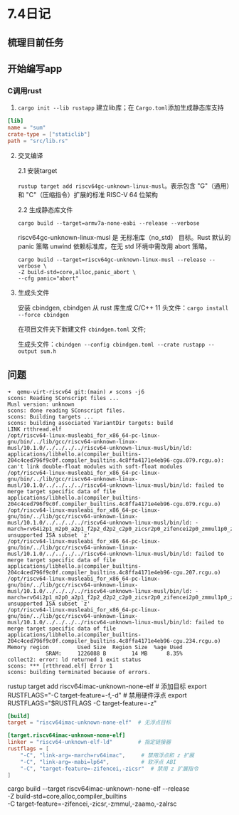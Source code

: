 # 7.4日记

## 梳理目前任务

## 开始编写app

### C调用rust

1. `cargo init --lib rustapp` 建立lib库；在 `Cargo.toml`添加生成静态库支持

``` toml
[lib]
name = "sum"
crate-type = ["staticlib"]
path = "src/lib.rs"
```

2. 交叉编译

    2.1 安装target
    
    `rustup target add riscv64gc-unknown-linux-musl`。表示包含 "G"（通用）和 "C"（压缩指令）扩展的标准 RISC-V 64 位架构
    
    2.2 生成静态库文件

    `cargo build --target=armv7a-none-eabi --release --verbose`

    riscv64gc-unknown-linux-musl 是 ​​无标准库（no_std）​​ 目标。Rust 默认的 panic 策略 unwind 依赖标准库，在无 std 环境中需改用 abort 策略。

    ``` shell
    cargo build --target=riscv64gc-unknown-linux-musl --release --verbose \
    -Z build-std=core,alloc,panic_abort \
    --cfg panic="abort"
    ```

3. 生成头文件

    安装 cbindgen, cbindgen 从 rust 库生成 C/C++ 11 头文件：`cargo install --force cbindgen`

    在项目文件夹下新建文件 ​​`cbindgen.toml`​​ 文件;

    生成头文件：`cbindgen --config cbindgen.toml --crate rustapp --output sum.h`


## 问题

```shell
➜  qemu-virt-riscv64 git:(main) ✗ scons -j6                       
scons: Reading SConscript files ...
Musl version: unknown
scons: done reading SConscript files.
scons: Building targets ...
scons: building associated VariantDir targets: build
LINK rtthread.elf
/opt/riscv64-linux-musleabi_for_x86_64-pc-linux-gnu/bin/../lib/gcc/riscv64-unknown-linux-musl/10.1.0/../../../../riscv64-unknown-linux-musl/bin/ld: applications/libhello.a(compiler_builtins-204c4ced796f9c0f.compiler_builtins.4c8ffa4171e4eb96-cgu.079.rcgu.o): can't link double-float modules with soft-float modules
/opt/riscv64-linux-musleabi_for_x86_64-pc-linux-gnu/bin/../lib/gcc/riscv64-unknown-linux-musl/10.1.0/../../../../riscv64-unknown-linux-musl/bin/ld: failed to merge target specific data of file applications/libhello.a(compiler_builtins-204c4ced796f9c0f.compiler_builtins.4c8ffa4171e4eb96-cgu.079.rcgu.o)
/opt/riscv64-linux-musleabi_for_x86_64-pc-linux-gnu/bin/../lib/gcc/riscv64-unknown-linux-musl/10.1.0/../../../../riscv64-unknown-linux-musl/bin/ld: -march=rv64i2p1_m2p0_a2p1_f2p2_d2p2_c2p0_zicsr2p0_zifencei2p0_zmmul1p0_zaamo1p0_zalrsc1p0: unsupported ISA subset `z'
/opt/riscv64-linux-musleabi_for_x86_64-pc-linux-gnu/bin/../lib/gcc/riscv64-unknown-linux-musl/10.1.0/../../../../riscv64-unknown-linux-musl/bin/ld: failed to merge target specific data of file applications/libhello.a(compiler_builtins-204c4ced796f9c0f.compiler_builtins.4c8ffa4171e4eb96-cgu.207.rcgu.o)
/opt/riscv64-linux-musleabi_for_x86_64-pc-linux-gnu/bin/../lib/gcc/riscv64-unknown-linux-musl/10.1.0/../../../../riscv64-unknown-linux-musl/bin/ld: -march=rv64i2p1_m2p0_a2p1_f2p2_d2p2_c2p0_zicsr2p0_zifencei2p0_zmmul1p0_zaamo1p0_zalrsc1p0: unsupported ISA subset `z'
/opt/riscv64-linux-musleabi_for_x86_64-pc-linux-gnu/bin/../lib/gcc/riscv64-unknown-linux-musl/10.1.0/../../../../riscv64-unknown-linux-musl/bin/ld: failed to merge target specific data of file applications/libhello.a(compiler_builtins-204c4ced796f9c0f.compiler_builtins.4c8ffa4171e4eb96-cgu.234.rcgu.o)
Memory region         Used Size  Region Size  %age Used
            SRAM:     1226088 B        14 MB      8.35%
collect2: error: ld returned 1 exit status
scons: *** [rtthread.elf] Error 1
scons: building terminated because of errors.
```

rustup target add riscv64imac-unknown-none-elf  # 添加目标
export RUSTFLAGS="-C target-feature=-f,-d"   # 禁用硬件浮点
export RUSTFLAGS="$RUSTFLAGS -C target-feature=-z"

```toml
[build]
target = "riscv64imac-unknown-none-elf"  # 无浮点目标

[target.riscv64imac-unknown-none-elf]
linker = "riscv64-unknown-elf-ld"        # 指定链接器
rustflags = [
    "-C", "link-arg=-march=rv64imac",     # 禁用浮点和 z 扩展
    "-C", "link-arg=-mabi=lp64",          # 软浮点 ABI
    "-C", "target-feature=-zifencei,-zicsr"  # 禁用 z 扩展指令
]
```

cargo build --target riscv64imac-unknown-none-elf --release \
  -Z build-std=core,alloc,compiler_builtins \
  -C target-feature=-zifencei,-zicsr,-zmmul,-zaamo,-zalrsc